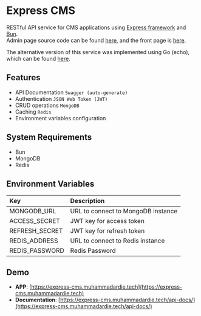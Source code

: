# Express CMS  
RESTful API service for CMS applications using [Express framework](https://expressjs.com/) and [Bun](https://bun.sh/).  
Admin page source code can be found [here](https://github.com/muhammadardie/admin-cms), and the front page is [here](https://github.com/muhammadardie/react-cms).  

The alternative version of this service was implemented using Go (echo), which can be found [here](https://github.com/muhammadardie/go-cms).  

## Features  

- API Documentation `Swagger (auto-generate)`  
- Authentication `JSON Web Token (JWT)`  
- CRUD operations `MongoDB`  
- Caching `Redis`  
- Environment variables configuration  

## System Requirements  

- Bun  
- MongoDB  
- Redis  

## Environment Variables  

| **Key**          | **Description**                      |  
| :--------------- | :----------------------------------- |  
| MONGODB_URL      | URL to connect to MongoDB instance   |  
| ACCESS_SECRET    | JWT key for access token             |  
| REFRESH_SECRET   | JWT key for refresh token            |  
| REDIS_ADDRESS    | URL to connect to Redis instance     |  
| REDIS_PASSWORD   | Redis Password                       |  

## Demo  

- **APP**: [https://express-cms.muhammadardie.tech](https://express-cms.muhammadardie.tech)  
- **Documentation**: [https://express-cms.muhammadardie.tech/api-docs/](https://express-cms.muhammadardie.tech/api-docs/)  